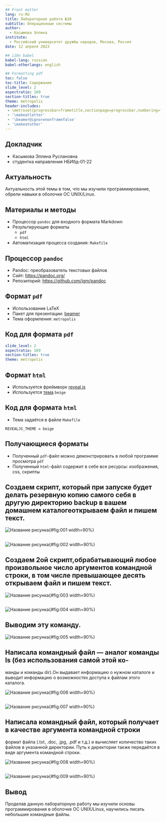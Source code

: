 ```yaml
---
## Front matter
lang: ru-RU
title: Лабораторная работа №10
subtitle: Операционные системы
author:
  - Касымова Эллина
institute:
  - Российский университет дружбы народов, Москва, Россия
date: 12 апреля 2023

## i18n babel
babel-lang: russian
babel-otherlangs: english

## Formatting pdf
toc: false
toc-title: Содержание
slide_level: 2
aspectratio: 169
section-titles: true
theme: metropolis
header-includes:
 - \metroset{progressbar=frametitle,sectionpage=progressbar,numbering=fraction}
 - '\makeatletter'
 - '\beamer@ignorenonframefalse'
 - '\makeatother'
---
```


## Докладчик

  * Касымова Эллина Руслановна
  * студентка направления НБИбд-01-22

## Актуальность

Актуальность этой темы в том, что мы изучили программирование, обрели навыки в оболочке ОС UNIX/Linux.


## Материалы и методы

- Процессор `pandoc` для входного формата Markdown
- Результирующие форматы
	- `pdf`
	- `html`
- Автоматизация процесса создания: `Makefile`


## Процессор `pandoc`

- Pandoc: преобразователь текстовых файлов
- Сайт: <https://pandoc.org/>
- Репозиторий: <https://github.com/jgm/pandoc>

## Формат `pdf`

- Использование LaTeX
- Пакет для презентации: [beamer](https://ctan.org/pkg/beamer)
- Тема оформления: `metropolis`

## Код для формата `pdf`

```yaml
slide_level: 2
aspectratio: 169
section-titles: true
theme: metropolis
```

## Формат `html`

- Используется фреймворк [reveal.js](https://revealjs.com/)
- Используется [тема](https://revealjs.com/themes/) `beige`

## Код для формата `html`

- Тема задаётся в файле `Makefile`

```make
REVEALJS_THEME = beige 
```

## Получающиеся форматы

- Полученный `pdf`-файл можно демонстрировать в любой программе просмотра `pdf`
- Полученный `html`-файл содержит в себе все ресурсы: изображения, css, скрипты

## Создаем скрипт, который при запуске будет делать резервную копию самого себя  в другую директорию backup в вашем домашнем каталогеоткрываем файл и пишем текст.

![Название рисунка](image/1.png){#fig:001 width=90%}

##

![Название рисунка](image/2.png){#fig:002 width=90%}

## Создаем 2ой скрипт,обрабатывающий любое произвольное число аргументов командной строки, в том числе превышающее десять открываем файл и пишем текст.

![Название рисунка](image/3.png){#fig:003 width=90%}

##

![Название рисунка](image/4.png){#fig:004 width=90%}

## Выводим эту команду.

![Название рисунка](image/5.png){#fig:005 width=90%}

## Написала командный файл — аналог команды ls (без использования самой этой ко-
манды и команды dir).Он выдавает информацию о нужном каталоге и выводит информацию о возможностях доступа к файлам этого каталога.

![Название рисунка](image/6.png){#fig:006 width=90%}

##

![Название рисунка](image/7.png){#fig:007 width=90%}

## Написала командный файл, который получает в качестве аргумента командной строки
формат файла (.txt, .doc, .jpg, .pdf и т.д.) и вычисляет количество таких файлов
в указанной директории. Путь к директории также передаётся в виде аргумента командной строки.

![Название рисунка](image/8.png){#fig:008 width=90%}

##

![Название рисунка](image/9.png){#fig:009 width=90%}


## Вывод

Проделав данную лабораторную работу мы  изучили основы программирования в оболочке ОС UNIX/Linux, научились писать небольшие командные файлы.

